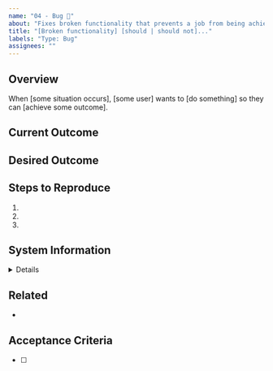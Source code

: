 ```yaml
---
name: "04 - Bug 🐛"
about: "Fixes broken functionality that prevents a job from being achieved"
title: "[Broken functionality] [should | should not]..."
labels: "Type: Bug"
assignees: ""
---
```


## Overview

When [some situation occurs], [some user] wants to [do something] so they can [achieve some outcome].

## Current Outcome

<!-- Show or describe what happens if the user tries to do this job today. -->

## Desired Outcome

<!-- Show or describe what should happen after the bug is fixed. -->

## Steps to Reproduce

1.
2.
3.

## System Information

<!-- Enter system information between the details tags below. -->

<details>
	<summary>Details</summary>
</details>

## Related

<!-- List any other links relevant to this issue. -->

-

## Acceptance Criteria

<!-- Define conditions that must be true in order to close the issue. -->

- [ ]
